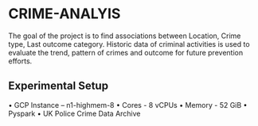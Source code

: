 # CRIME-ANALYIS

The goal of the project is to find associations between Location, Crime type, Last outcome category. Historic data of criminal activities is used to evaluate the trend, pattern of crimes and outcome for future prevention efforts.

## Experimental Setup
• GCP Instance – n1-highmem-8
• Cores - 8 vCPUs
• Memory - 52 GiB
• Pyspark
• UK Police Crime Data Archive
